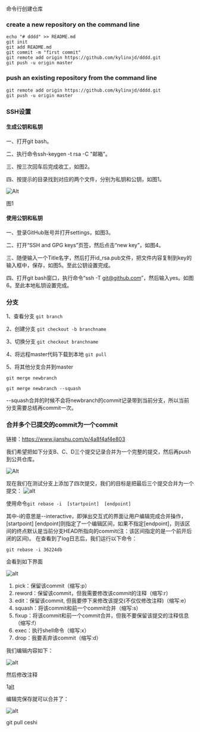 命令行创建仓库


### create a new repository on the command line
```
echo "# dddd" >> README.md
git init
git add README.md
git commit -m "first commit"
git remote add origin https://github.com/kylinxjd/dddd.git
git push -u origin master
```


### push an existing repository from the command line
```
git remote add origin https://github.com/kylinxjd/dddd.git
git push -u origin master
```

### SSH设置

#### 生成公钥和私钥
一、打开git bash。

二、执行命令ssh-keygen -t rsa -C "邮箱"。

三、按三次回车后完成收工，如图2。

四、按提示的目录找到对应的两个文件，分别为私钥和公钥，如图1。

![Alt](https://img-blog.csdnimg.cn/20190706223006129.png)

图1 


#### 使用公钥和私钥
一、登录GitHub账号并打开settings，如图3。

二、打开“SSH and GPG keys”页签，然后点击“new key”，如图4。

三、随便输入一个Title名字，然后打开id_rsa.pub文件，把文件内容复制到key的输入框中，保存，如图5。至此公钥设置完成。

四、打开git bash窗口，执行命令“ssh -T git@github.com”，然后输入yes。如图6。至此本地私钥设置完成。



### 分支
1、查看分支
`git branch` 

2、创建分支
`git checkout -b branchname`  

3、切换分支
`git checkout branchname`    

4、将远程master代码下载到本地
`git pull`

5、将其他分支合并到master

`git merge newbranch`


`git merge newbranch --squash`  

--squash合并的时候不会将newbranch的commit记录带到当前分支，所以当前分支需要总结再commit一次。



### 合并多个已提交的commit为一个commit


链接：https://www.jianshu.com/p/4a8f4af4e803

我们希望把如下分支B、C、D三个提交记录合并为一个完整的提交，然后再push到公共仓库。

![Alt](https://upload-images.jianshu.io/upload_images/2147642-42195cacced56729.png)

现在我们在测试分支上添加了四次提交，我们的目标是把最后三个提交合并为一个提交：
![alt](https://upload-images.jianshu.io/upload_images/2147642-ce849c4eab3d803b.png)



使用命令`git rebase -i  [startpoint]  [endpoint]`



其中-i的意思是--interactive，即弹出交互式的界面让用户编辑完成合并操作，[startpoint] [endpoint]则指定了一个编辑区间，如果不指定[endpoint]，则该区间的终点默认是当前分支HEAD所指向的commit(注：该区间指定的是一个前开后闭的区间)。
在查看到了log日志后，我们运行以下命令：


`git rebase -i 36224db`


会看到如下界面

![alt](https://upload-images.jianshu.io/upload_images/2147642-03d48aa767efb307.png)


1.  pick：保留该commit（缩写:p）
2. reword：保留该commit，但我需要修改该commit的注释（缩写:r）
3. edit：保留该commit, 但我要停下来修改该提交(不仅仅修改注释)（缩写:e）
4. squash：将该commit和前一个commit合并（缩写:s）
5. fixup：将该commit和前一个commit合并，但我不要保留该提交的注释信息（缩写:f）
6. exec：执行shell命令（缩写:x）
7. drop：我要丢弃该commit（缩写:d）


我们编辑内容如下：


![alt](https://upload-images.jianshu.io/upload_images/2147642-a651234e62ed20a5.png)


然后修改注释





1[alt](https://upload-images.jianshu.io/upload_images/2147642-44bbd784dcadfb31.png)



编辑完保存就可以合并了：



![alt](https://upload-images.jianshu.io/upload_images/2147642-334e0a5c47a24f87.png)








git pull ceshi

